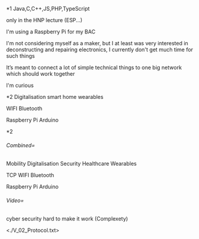 *1 
Java,C,C++,JS,PHP,TypeScript

only in the HNP lecture (ESP...)

I'm using a Raspberry Pi for my BAC

I'm not considering myself as a maker, but I at least was very interested in 
deconstructing and repairing electronics, I currently don't get much time for such things

It’s meant to connect a lot of simple technical things to one big network which should work together

I'm curious

*2
Digitalisation
smart home
wearables

WIFI
Bluetooth

Raspberry Pi
Arduino

*2 
###### Combined=
Mobility
Digitalisation
Security
Healthcare
Wearables

TCP
WIFI
Bluetooth

Raspberry Pi
Arduino

###### Video=
cyber security
hard to make it work (Complexety)

<./V_02_Protocol.txt>
